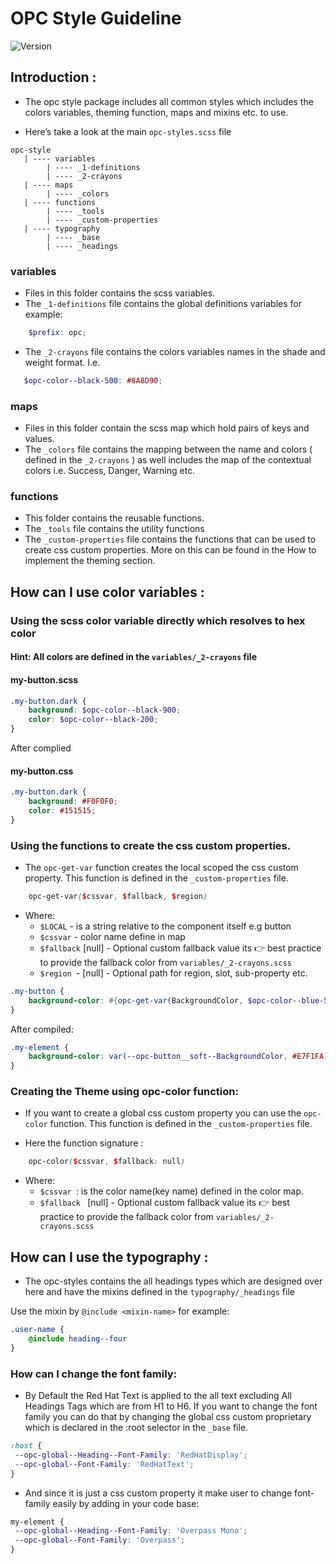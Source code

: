 # OPC Style Guideline

![Version](https://img.shields.io/badge/version-0.0.2-blue.svg?cacheSeconds=2592000)

## Introduction :

- The opc style package includes all common styles which includes the colors variables, theming function, maps and mixins etc. to use.

- Here’s take a look at the main `opc-styles.scss` file 
```
opc-style
   | ---- variables
    	| ---- _1-definitions
	    | ---- _2-crayons
   | ---- maps
	    | ---- _colors
   | ---- functions
	    | ---- _tools
	    | ---- _custom-properties
   | ---- typography
	    | ---- _base
	    | ---- _headings
```

### variables 
- Files in this folder contains the scss variables.
- The `_1-definitions` file contains the global definitions variables for example: 
```scss 
    $prefix: opc;
 ```
- The `_2-crayons` file contains the colors variables names in the shade and weight format.
I.e.
 ```scss 
    $opc-color--black-500: #8A8D90; 
```

### maps
- Files in this folder contain the scss map which hold pairs of keys and values.
- The `_colors` file contains the mapping between the name and colors ( defined in the `_2-crayons` ) as well includes the map of the contextual colors i.e. Success, Danger, Warning etc.

### functions
- This folder contains the reusable functions.
- The `_tools` file contains the utility functions
- The `_custom-properties` file contains the functions that can be used to create css custom properties. More on this can be found in the How to implement the theming section. 

## How can I use color variables :
### Using the scss color variable directly which resolves to hex color
#### Hint: All colors are defined in the `variables/_2-crayons` file

#### my-button.scss
```scss
.my-button.dark {
    background: $opc-color--black-900;
    color: $opc-color--black-200;
}
```
After complied 
#### my-button.css
```css
.my-button.dark {
    background: #F0F0F0;
    color: #151515;
}
```

### Using the functions to create the css custom properties.
- The `opc-get-var` function creates the local scoped the css custom property. This function is defined in the `_custom-properties` file.

```scss
    opc-get-var($cssvar, $fallback, $region)
```
- Where: 
    - ``` $LOCAL ``` - is a string relative to the component itself e.g button
    - ``` $cssvar ``` - color name define in map
    - ``` $fallback ``` [null] - Optional custom fallback value its 👉 best practice to provide the fallback color from `variables/_2-crayons.scss`
    - ```$region ```- [null] - Optional path for region, slot, sub-property etc.

```scss
.my-button {
    background-color: #{opc-get-var(BackgroundColor, $opc-color--blue-50, soft)};
}
```

After compiled: 
```css
.my-element {
    background-color: var(--opc-button__soft--BackgroundColor, #E7F1FA);
}
```

### Creating the Theme using opc-color function:
- If you want to create a global css custom property you can use the `opc-color` function.
This function is defined in the `_custom-properties` file.

- Here the function signature :
```scss 
    opc-color($cssvar, $fallback: null)
```

- Where:
    - ```$cssvar ```:  is the color name(key name) defined in the color map.
    - ```$fallback ``` [null] - Optional custom fallback value its 👉 best practice to provide the fallback color from `variables/_2-crayons.scss`

## How can I use the typography :
- The opc-styles contains the all headings types which are designed over here and have the mixins defined in the `typography/_headings` file

Use the mixin by `@include <mixin-name>` for example:
```scss
.user-name {
    @include heading--four
}
```

### How can I change the font family: 
- By Default the Red Hat Text is applied to the all text excluding All Headings Tags which are from H1 to H6. If you want to change the font family you can do that by changing the global css custom proprietary which is declared in the :root selector in the `_base` file.

```css
:host {
 --opc-global--Heading--Font-Family: 'RedHatDisplay';
 --opc-global--Font-Family: 'RedHatText';
}
```

- And since it is just a css custom property it make user to change font-family easily by adding in your code base:

```css
my-element {
 --opc-global--Heading--Font-Family: 'Overpass Mono';
 --opc-global--Font-Family: 'Overpass';
}
```
